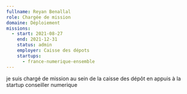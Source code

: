 ```yaml
---
fullname: Reyan Benallal
role: Chargée de mission
domaine: Déploiement
missions:
  - start: 2021-08-27
    end: 2021-12-31
    status: admin
    employer: Caisse des dépots
    startups:
      - france-numerique-ensemble
---
```

je suis chargé de mission au sein de la caisse des dépôt en appuis à la startup conseiller numerique
